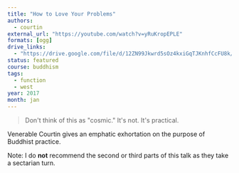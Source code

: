 ```yaml
---
title: "How to Love Your Problems"
authors:
  - courtin
external_url: "https://youtube.com/watch?v=yRuKropEPLE"
formats: [ogg]
drive_links:
  - "https://drive.google.com/file/d/12ZN99Jkwrd5sOz4kxiGqTJKnhfCcFU8k/view?usp=drivesdk"
status: featured
course: buddhism
tags:
  - function
  - west
year: 2017
month: jan
---
```


> Don't think of this as "cosmic." It's not. It's practical.

Venerable Courtin gives an emphatic exhortation on the purpose of Buddhist practice.

Note: I do **not** recommend the second or third parts of this talk as they take a sectarian turn.
